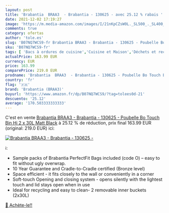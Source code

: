 ```yaml
---
layout: post
title: 'Brabantia  BRAA3  - Brabantia - 130625 - avec 25.12 % rabais '
date: 2021-12-02 17:19:27
image: 'https://m.media-amazon.com/images/I/21nKpCZsW0L._SL500_._SL400_.jpg'
comments: true
category: ofertas
author: 'tole.es'
slug: 'B07NQ7WCS9-fr Brabantia BRAA3 - Brabantia - 130625 - Poubelle Bo Touch...'
sku: 'B07NQ7WCS9-fr'
tags: [ 'Bacs à ordures de cuisine','Cuisine et Maison','Déchets et recyclage','Rangement et organisation','brabantia (braa3)', ]
actualPrice: 163.99 EUR
currency: EUR
price: 163.99
comparePrice: 219.0 EUR
prodname: 'Brabantia  BRAA3  - Brabantia - 130625 - Poubelle Bo Touch Bin Hi  2 x 30L   Matt Black'
country: 'fr'
flag: '🇫🇷'
brand: 'Brabantia (BRAA3)'
buyurl: 'https://www.amazon.fr/dp/B07NQ7WCS9/?tag=tolees0d-21'
descuento: '25.12'
average: '170.503333333333'
---
```


C'est en vente [Brabantia  BRAA3  - Brabantia - 130625 - Poubelle Bo Touch Bin Hi  2 x 30L   Matt Black](https://www.amazon.fr/dp/B07NQ7WCS9/?tag=tolees0d-21)  à  25.12 % de réduction, prix final  163.99 EUR (original: 219.0 EUR) ici:

[![Brabantia  BRAA3  - Brabantia - 130625 -](https://m.media-amazon.com/images/I/21nKpCZsW0L._SL500_._SL400_.jpg)](https://www.amazon.fr/dp/B07NQ7WCS9/?tag=tolees0d-21)

ℹ️:

- Sample packs of Brabantia PerfectFit Bags included (code O) – easy to fit without ugly overwrap.
- 10 Year Guarantee and Cradle-to-Cradle certified (Bronze level)
- Space efficient - it fits closely to the wall or conveniently in a corner
- Soft-touch Opening and closing system - opens silently with the lightest touch and lid stays open when in use
- Ideal for recycling and easy to clean- 2 removable inner buckets (2x30L)

[🛒 Achète-le!!](https://www.amazon.fr/dp/B07NQ7WCS9/?tag=tolees0d-21)
